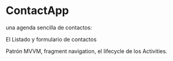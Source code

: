 # ContactApp
una agenda sencilla de contactos:

El Listado y formulario de contactos

Patrón MVVM, fragment navigation, el lifecycle de los Activities.
